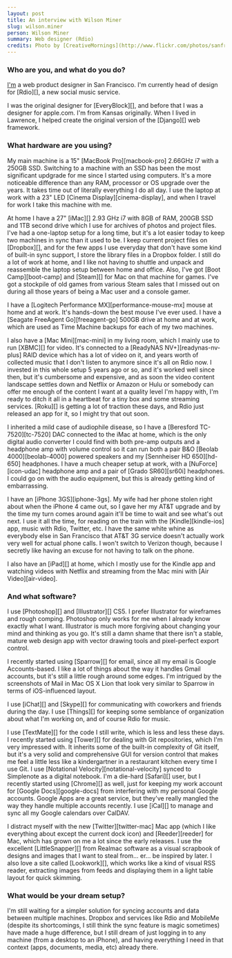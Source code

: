 ```yaml
---
layout: post
title: An interview with Wilson Miner
slug: wilson.miner
person: Wilson Miner
summary: Web designer (Rdio)
credits: Photo by [CreativeMornings](http://www.flickr.com/photos/sanfrancisco_creativemornings/5479227521/).
---
```

### Who are you, and what do you do?

[I'm](http://www.wilsonminer.com/ "Wilson's website.") a web product designer in San Francisco. I'm currently head of design for [Rdio][], a new social music service.

I was the original designer for [EveryBlock][], and before that I was a designer for apple.com. I'm from Kansas originally. When I lived in Lawrence, I helped create the original version of the [Django][] web framework.

### What hardware are you using?

My main machine is a 15" [MacBook Pro][macbook-pro] 2.66GHz i7 with a 250GB SSD. Switching to a machine with an SSD has been the most significant updgrade for me since I started using computers. It's a more noticeable difference than any RAM, processor or OS upgrade over the years. It takes time out of literally everything I do all day. I use the laptop at work with a 23" LED [Cinema Display][cinema-display], and when I travel for work I take this machine with me.

At home I have a 27" [iMac][] 2.93 GHz i7 with 8GB of RAM, 200GB SSD and 1TB second drive which I use for archives of photos and project files. I've had a one-laptop setup for a long time, but it's a lot easier today to keep two machines in sync than it used to be. I keep current project files on [Dropbox][], and for the few apps I use everyday that don't have some kind of built-in sync support, I store the library files in a Dropbox folder. I still do a lot of work at home, and I like not having to shuttle and unpack and reassemble the laptop setup between home and office. Also, I've got [Boot Camp][boot-camp] and [Steam][] for Mac on that machine for games. I've got a stockpile of old games from various Steam sales that I missed out on during all those years of being a Mac user and a console gamer.

I have a [Logitech Performance MX][performance-mouse-mx] mouse at home and at work. It's hands-down the best mouse I've ever used. I have a [Seagate FreeAgent Go][freeagent-go] 500GB drive at home and at work, which are used as Time Machine backups for each of my two machines.

I also have a [Mac Mini][mac-mini] in my living room, which I mainly use to run [XBMC][] for video. It's connected to a [ReadyNAS NV+][readynas-nv-plus] RAID device which has a lot of video on it, and years worth of collected music that I don't listen to anymore since it's all on Rdio now. I invested in this whole setup 5 years ago or so, and it's worked well since then, but it's cumbersome and expensive, and as soon the video content landscape settles down and Netflix or Amazon or Hulu or somebody can offer me enough of the content I want at a quality level I'm happy with, I'm ready to ditch it all in a heartbeat for a tiny box and some streaming services. [Roku][] is getting a lot of traction these days, and Rdio just released an app for it, so I might try that out soon.

I inherited a mild case of audiophile disease, so I have a [Beresford TC-7520][tc-7520] DAC connected to the iMac at home, which is the only digital audio converter I could find with both pre-amp outputs and a headphone amp with volume control so it can run both a pair B&O [Beolab 4000][beolab-4000] powered speakers and my [Sennheiser HD 650][hd-650] headphones. I have a much cheaper setup at work, with a [NuForce][icon-udac] headphone amp and a pair of [Grado SR60][sr60i] headphones. I could go on with the audio equipment, but this is already getting kind of embarrassing.

I have an [iPhone 3GS][iphone-3gs]. My wife had her phone stolen right about when the iPhone 4 came out, so I gave her my AT&T upgrade and by the time my turn comes around again it'll be time to wait and see what's out next. I use it all the time, for reading on the train with the [Kindle][kindle-ios] app, music with Rdio, Twitter, etc. I have the same white whine as everybody else in San Francisco that AT&T 3G service doesn't actually work very well for actual phone calls. I won't switch to Verizon though, because I secretly like having an excuse for not having to talk on the phone.

I also have an [iPad][] at home, which I mostly use for the Kindle app and watching videos with Netflix and streaming from the Mac mini with [Air Video][air-video].

### And what software?

I use [Photoshop][] and [Illustrator][] CS5. I prefer Illustrator for wireframes and rough comping. Photoshop only works for me when I already know exactly what I want. Illustrator is much more forgiving about changing your mind and thinking as you go. It's still a damn shame that there isn't a stable, mature web design app with vector drawing tools and pixel-perfect export control.

I recently started using [Sparrow][] for email, since all my email is Google Accounts-based. I like a lot of things about the way it handles Gmail accounts, but it's still a little rough around some edges. I'm intrigued by the screenshots of Mail in Mac OS X Lion that look very similar to Sparrow in terms of iOS-influenced layout.

I use [iChat][] and [Skype][] for communicating with coworkers and friends during the day. I use [Things][] for keeping some semblance of organization about what I'm working on, and of course Rdio for music.

I use [TextMate][] for the code I still write, which is less and less these days. I recently started using [Tower][] for dealing with Git repositories, which I'm very impressed with. It inherits some of the built-in complexity of Git itself, but it's a very solid and comprehensive GUI for version control that makes me feel a little less like a kindergartner in a restaurant kitchen every time I use Git. I use [Notational Velocity][notational-velocity] synced to Simplenote as a digital notebook. I'm a die-hard [Safari][] user, but I recently started using [Chrome][] as well, just for keeping my work account for [Google Docs][google-docs] from interfering with my personal Google accounts. Google Apps are a great service, but they've really mangled the way they handle multiple accounts recently. I use [iCal][] to manage and sync all my Google calendars over CalDAV.

I distract myself with the new [Twitter][twitter-mac] Mac app (which I like everything about except the current dock icon) and [Reeder][reeder] for Mac, which has grown on me a lot since the early releases. I use the excellent [LittleSnapper][] from Realmac software as a visual scrapbook of designs and images that I want to steal from... er... be inspired by later. I also love a site called [Lookwork][], which works like a kind of visual RSS reader, extracting images from feeds and displaying them in a light table layout for quick skimming.

### What would be your dream setup?

I'm still waiting for a simpler solution for syncing accounts and data between multiple machines. Dropbox and services like Rdio and MobileMe (despite its shortcomings, I still think the sync feature is magic sometimes) have made a huge difference, but I still dream of just logging in to any machine (from a desktop to an iPhone), and having everything I need in that context (apps, documents, media, etc) already there.
